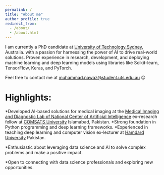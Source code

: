 ```yaml
---
permalink: /
title: "About me"
author_profile: true
redirect_from: 
  - /about/
  - /about.html
---
```


I am currently a PhD candidate at [University of Technology Sydney](https://www.uts.edu.au/), Australia. with a passion for harnessing the power of AI to drive real-world solutions. Proven experience in research, development, and deploying machine learning and deep learning models using libraries like Scikit-learn, TensorFlow, Keras, and PyTorch.

Feel free to contact me at muhammad.nawaz@student.uts.edu.au 😊 

Highlights:
======
*Developed AI-based solutions for medical imaging at the [Medical Imaging and Diagnostic Lab of National Center of Artificial Intelligence](https://ncai.pk/core-labs/) ex-research fellow at [COMSATS University](https://www.comsats.edu.pk/) Islamabad, Pakistan.
 *Strong foundation in Python programming and deep learning frameworks.
*Experienced in teaching deep learning and computer vision ex-lecturer at [Hamdard University](https://www.hamdard.edu.pk/) Pakistan.

*Enthusiastic about leveraging data science and AI to solve complex problems and make a positive impact.

*Open to connecting with data science professionals and exploring new opportunities.


